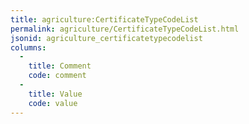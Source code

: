 ```yaml
---
title: agriculture:CertificateTypeCodeList
permalink: agriculture/CertificateTypeCodeList.html
jsonid: agriculture_certificatetypecodelist
columns:
  - 
    title: Comment
    code: comment
  - 
    title: Value
    code: value
---
```

